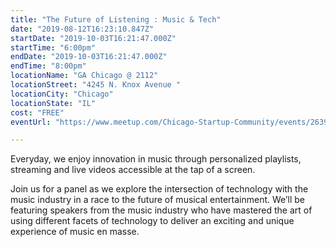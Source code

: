 ```yaml
---
title: "The Future of Listening : Music & Tech"
date: "2019-08-12T16:23:10.847Z"
startDate: "2019-10-03T16:21:47.000Z"
startTime: "6:00pm"
endDate: "2019-10-03T16:21:47.000Z"
endTime: "8:00pm"
locationName: "GA Chicago @ 2112"
locationStreet: "4245 N. Knox Avenue "
locationCity: "Chicago"
locationState: "IL"
cost: "FREE"
eventUrl: "https://www.meetup.com/Chicago-Startup-Community/events/263942334/?isFirstPublish=true"

---
```


Everyday, we enjoy innovation in music through personalized playlists, streaming and live videos accessible at the tap of a screen.

Join us for a panel as we explore the intersection of technology with the music industry in a race to the future of musical entertainment. We’ll be featuring speakers from the music industry who have mastered the art of using different facets of technology to deliver an exciting and unique experience of music en masse.

